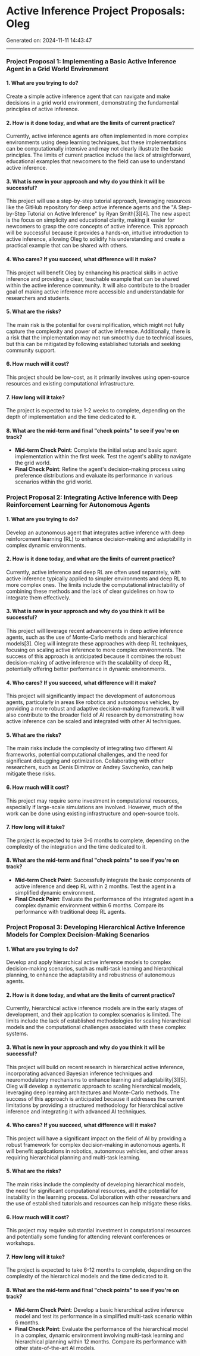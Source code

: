 # Active Inference Project Proposals: Oleg

Generated on: 2024-11-11 14:43:47

---

### Project Proposal 1: Implementing a Basic Active Inference Agent in a Grid World Environment

#### 1. What are you trying to do?
Create a simple active inference agent that can navigate and make decisions in a grid world environment, demonstrating the fundamental principles of active inference.

#### 2. How is it done today, and what are the limits of current practice?
Currently, active inference agents are often implemented in more complex environments using deep learning techniques, but these implementations can be computationally intensive and may not clearly illustrate the basic principles. The limits of current practice include the lack of straightforward, educational examples that newcomers to the field can use to understand active inference.

#### 3. What is new in your approach and why do you think it will be successful?
This project will use a step-by-step tutorial approach, leveraging resources like the GitHub repository for deep active inference agents and the "A Step-by-Step Tutorial on Active Inference" by Ryan Smith[3][4]. The new aspect is the focus on simplicity and educational clarity, making it easier for newcomers to grasp the core concepts of active inference. This approach will be successful because it provides a hands-on, intuitive introduction to active inference, allowing Oleg to solidify his understanding and create a practical example that can be shared with others.

#### 4. Who cares? If you succeed, what difference will it make?
This project will benefit Oleg by enhancing his practical skills in active inference and providing a clear, teachable example that can be shared within the active inference community. It will also contribute to the broader goal of making active inference more accessible and understandable for researchers and students.

#### 5. What are the risks?
The main risk is the potential for oversimplification, which might not fully capture the complexity and power of active inference. Additionally, there is a risk that the implementation may not run smoothly due to technical issues, but this can be mitigated by following established tutorials and seeking community support.

#### 6. How much will it cost?
This project should be low-cost, as it primarily involves using open-source resources and existing computational infrastructure.

#### 7. How long will it take?
The project is expected to take 1-2 weeks to complete, depending on the depth of implementation and the time dedicated to it.

#### 8. What are the mid-term and final "check points" to see if you're on track?
- **Mid-term Check Point**: Complete the initial setup and basic agent implementation within the first week. Test the agent's ability to navigate the grid world.
- **Final Check Point**: Refine the agent's decision-making process using preference distributions and evaluate its performance in various scenarios within the grid world.

### Project Proposal 2: Integrating Active Inference with Deep Reinforcement Learning for Autonomous Agents

#### 1. What are you trying to do?
Develop an autonomous agent that integrates active inference with deep reinforcement learning (RL) to enhance decision-making and adaptability in complex dynamic environments.

#### 2. How is it done today, and what are the limits of current practice?
Currently, active inference and deep RL are often used separately, with active inference typically applied to simpler environments and deep RL to more complex ones. The limits include the computational intractability of combining these methods and the lack of clear guidelines on how to integrate them effectively.

#### 3. What is new in your approach and why do you think it will be successful?
This project will leverage recent advancements in deep active inference agents, such as the use of Monte-Carlo methods and hierarchical models[3]. Oleg will integrate these approaches with deep RL techniques, focusing on scaling active inference to more complex environments. The success of this approach is anticipated because it combines the robust decision-making of active inference with the scalability of deep RL, potentially offering better performance in dynamic environments.

#### 4. Who cares? If you succeed, what difference will it make?
This project will significantly impact the development of autonomous agents, particularly in areas like robotics and autonomous vehicles, by providing a more robust and adaptive decision-making framework. It will also contribute to the broader field of AI research by demonstrating how active inference can be scaled and integrated with other AI techniques.

#### 5. What are the risks?
The main risks include the complexity of integrating two different AI frameworks, potential computational challenges, and the need for significant debugging and optimization. Collaborating with other researchers, such as Denis Dimitrov or Andrey Savchenko, can help mitigate these risks.

#### 6. How much will it cost?
This project may require some investment in computational resources, especially if large-scale simulations are involved. However, much of the work can be done using existing infrastructure and open-source tools.

#### 7. How long will it take?
The project is expected to take 3-6 months to complete, depending on the complexity of the integration and the time dedicated to it.

#### 8. What are the mid-term and final "check points" to see if you're on track?
- **Mid-term Check Point**: Successfully integrate the basic components of active inference and deep RL within 2 months. Test the agent in a simplified dynamic environment.
- **Final Check Point**: Evaluate the performance of the integrated agent in a complex dynamic environment within 6 months. Compare its performance with traditional deep RL agents.

### Project Proposal 3: Developing Hierarchical Active Inference Models for Complex Decision-Making Scenarios

#### 1. What are you trying to do?
Develop and apply hierarchical active inference models to complex decision-making scenarios, such as multi-task learning and hierarchical planning, to enhance the adaptability and robustness of autonomous agents.

#### 2. How is it done today, and what are the limits of current practice?
Currently, hierarchical active inference models are in the early stages of development, and their application to complex scenarios is limited. The limits include the lack of established methodologies for scaling hierarchical models and the computational challenges associated with these complex systems.

#### 3. What is new in your approach and why do you think it will be successful?
This project will build on recent research in hierarchical active inference, incorporating advanced Bayesian inference techniques and neuromodulatory mechanisms to enhance learning and adaptability[3][5]. Oleg will develop a systematic approach to scaling hierarchical models, leveraging deep learning architectures and Monte-Carlo methods. The success of this approach is anticipated because it addresses the current limitations by providing a structured methodology for hierarchical active inference and integrating it with advanced AI techniques.

#### 4. Who cares? If you succeed, what difference will it make?
This project will have a significant impact on the field of AI by providing a robust framework for complex decision-making in autonomous agents. It will benefit applications in robotics, autonomous vehicles, and other areas requiring hierarchical planning and multi-task learning.

#### 5. What are the risks?
The main risks include the complexity of developing hierarchical models, the need for significant computational resources, and the potential for instability in the learning process. Collaboration with other researchers and the use of established tutorials and resources can help mitigate these risks.

#### 6. How much will it cost?
This project may require substantial investment in computational resources and potentially some funding for attending relevant conferences or workshops.

#### 7. How long will it take?
The project is expected to take 6-12 months to complete, depending on the complexity of the hierarchical models and the time dedicated to it.

#### 8. What are the mid-term and final "check points" to see if you're on track?
- **Mid-term Check Point**: Develop a basic hierarchical active inference model and test its performance in a simplified multi-task scenario within 6 months.
- **Final Check Point**: Evaluate the performance of the hierarchical model in a complex, dynamic environment involving multi-task learning and hierarchical planning within 12 months. Compare its performance with other state-of-the-art AI models.